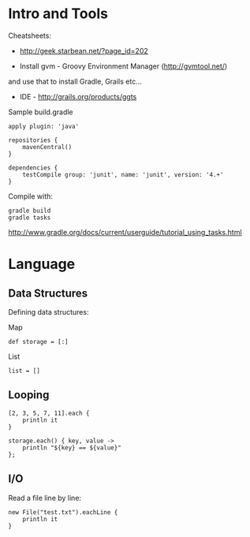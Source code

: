 Intro and Tools
===============

Cheatsheets:
* http://geek.starbean.net/?page_id=202

* Install gvm - Groovy Environment Manager (http://gvmtool.net/)

and use that to install Gradle, Grails etc...

* IDE - http://grails.org/products/ggts

Sample build.gradle

    apply plugin: 'java'

    repositories {
        mavenCentral()
    }
    
    dependencies {
        testCompile group: 'junit', name: 'junit', version: '4.+'
    }
  
Compile with:

    gradle build
    gradle tasks
    
http://www.gradle.org/docs/current/userguide/tutorial_using_tasks.html

Language
========

Data Structures
---------------

Defining data structures:

Map

    def storage = [:]
    
List

    list = []
    
Looping
-------

    [2, 3, 5, 7, 11].each { 
        println it 
    }
    
    storage.each() { key, value -> 
        println "${key} == ${value}" 
    };
    
I/O
---

Read a file line by line:

    new File("test.txt").eachLine { 
        println it 
    }

